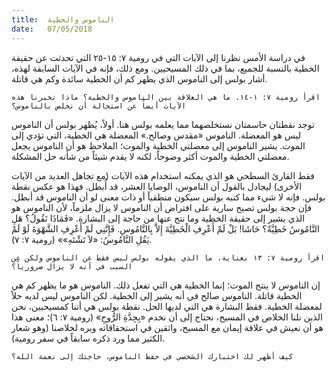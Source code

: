 ```yaml
---
title:  الناموس والخطية
date:   07/05/2018
---
```


في دراسة الأمس نظرنا إلى الآيات التي في رومية ٧: ١٥-٢٥ التي تحدثت عن حقيقة الخطية بالنسبة للجميع، بما في ذلك المسيحيين. ومع ذلك، فإنه في الآيات السابقة لهذه، أشار بولس إلى الناموس الذي يظهر كم أن الخطية سائدة وكم هي قاتلة.

`اقرأ رومية ٧: ١-١٤. ما هي العلاقة بين الناموس والخطية؟ ماذا تخبرنا هذه الآيات أيضاً عن استحالة أن نخلص بالناموس؟`

توجد نقطتان حاسمتان نستخلصهما مما يعلمه بولس هنا. أولاً، يُظهر بولس أن الناموس ليس هو المعضلة. الناموس «مقدس وصالح.» المعضلة هي الخطية، التي تؤدي إلى الموت. يشير الناموس إلى معضلتي الخطية والموت؛ الملاحظ هو أن الناموس يجعل معضلتي الخطية والموت أكثر وضوحاً، لكنه لا يقدم شيئاً من شأنه حل المشكلة.

فقط القارئ السطحي هو الذي يمكنه استخدام هذه الآيات (مع تجاهل العديد من الآيات الأخرى) ليجادل بالقول أن الناموس، الوصايا العشر، قد أُبطل. فهذا هو عكس نقطة بولس. فإنه لا شيء مما كتبه بولس سيكون منطقياً أو ذات معنى لو أن الناموس قد أبطل. فإن حجة بولس تصبح سارية على افتراض أن الناموس لا يزال ملزماً، لأن الناموس هو الذي يشير إلى حقيقة الخطية وما نتج عنها من حاجة إلى البشارة. «فَمَاذَا نَقُولُ؟ هَلِ النَّامُوسُ خَطِيَّةٌ؟ حَاشَا! بَلْ لَمْ أَعْرِفِ الْخَطِيَّةَ إِلاَّ بِالنَّامُوسِ. فَإِنَّنِي لَمْ أَعْرِفِ الشَّهْوَةَ لَوْ لَمْ يَقُلِ النَّامُوسُ: «لاَ تَشْتَهِ»» (رومية ٧: ٧).

`اقرأ رومية ٧: ١٣ بعناية. ما الذي يقوله بولس ليس فقط عن الناموس ولكن عن السبب في أنه لا يزال ضرورياً؟`

إن الناموس لا ينتج الموت؛ إنما الخطية هي التي تفعل ذلك. الناموس هو ما يظهر كم هي الخطية قاتلة. الناموس صالح في أنه يشير إلى الخطية. لكن الناموس ليس لديه حلاً لمعضلة الخطية. فقط البشارة هي التي لديها الحل. نقطة بولس هي أننا كمسيحيين، نحن الذين نلنا الخلاص في المسيح، نحتاج إلى أن نخدم «بِجِدَّةِ الرُّوحِ» (رومية ٧: ٦)؛ معنى هذا هو أن نعيش في علاقة إيمان مع المسيح، واثقين في استحقاقاته وبره لخلاصنا (وهو شعار الكثير مما ورد ذكره سابقاً في سفر رومية).

`كيف أظهر لك اختبارك الشخصي في حفظ الناموس، حاجتك إلى نعمة الله؟`